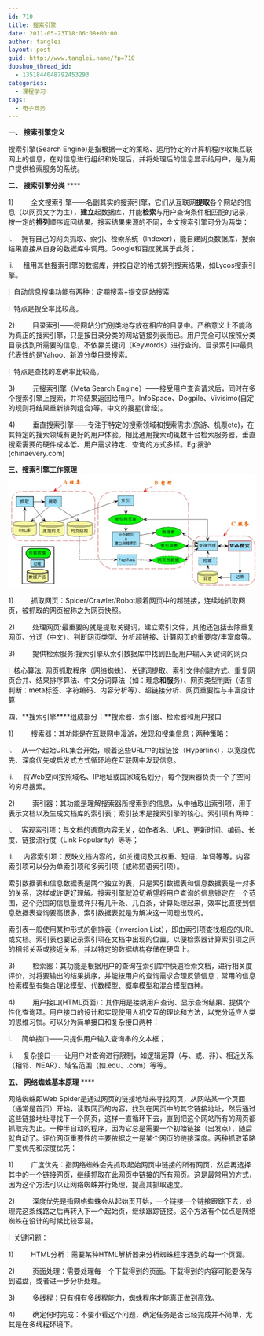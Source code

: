 ```yaml
---
id: 710
title: 搜索引擎
date: 2011-05-23T18:06:08+00:00
author: tanglei
layout: post
guid: http://www.tanglei.name/?p=710
duoshuo_thread_id:
  - 1351844048792453293
categories:
  - 课程学习
tags:
  - 电子商务
---
```

**一、 搜索引擎定义**
  
搜索引擎(Search Engine)是指根据一定的策略、运用特定的计算机程序收集互联网上的信息，在对信息进行组织和处理后，并将处理后的信息显示给用户，是为用户提供检索服务的系统。
  
**二、 **搜索引擎******分类** ****
  
1)         全文搜索引擎——名副其实的搜索引擎，它们从互联网**提取**各个网站的信息（以网页文字为主），**建立**起数据库，并能**检索**与用户查询条件相匹配的记录，按一定的**排列**顺序返回结果。搜索结果来源的不同，全文搜索引擎可分为两类：
  
i.     拥有自己的网页抓取、索引、检索系统（Indexer），能自建网页数据库，搜索结果直接从自身的数据库中调用。Google和百度就属于此类；
  
ii.     租用其他搜索引擎的数据库，并按自定的格式排列搜索结果，如Lycos搜索引擎。
  
l  自动信息搜集功能有两种：定期搜索+提交网站搜索
  
l  特点是搜全率比较高。
  
2)         目录索引——将网站分门别类地存放在相应的目录中。严格意义上不能称为真正的搜索引擎，只是按目录分类的网站链接列表而已。用户完全可以按照分类目录找到所需要的信息，不依靠关键词（Keywords）进行查询。目录索引中最具代表性的是Yahoo、新浪分类目录搜索。
  
l  特点是查找的准确率比较高。

3)         元搜索引擎（Meta Search Engine）——接受用户查询请求后，同时在多个搜索引擎上搜索，并将结果返回给用户。InfoSpace、Dogpile、Vivisimo(自定的规则将结果重新排列组合)等，中文的搜星(曾经)。

4)         垂直搜索引擎——专注于特定的搜索领域和搜索需求(旅游、机票etc)，在其特定的搜索领域有更好的用户体验。相比通用搜索动辄数千台检索服务器，垂直搜索需要的硬件成本低、用户需求特定、查询的方式多样。Eg:搜驴(chinaevery.com)

**三、**搜索引擎******工作原理** **[<img class="aligncenter size-full wp-image-711" title="search-engine" src="/wp-content/uploads/2011/05/search-engine.jpg" alt="搜索引擎"  />](/wp-content/uploads/2011/05/search-engine.jpg)**
  
1)         抓取网页：Spider/Crawler/Robot顺着网页中的超链接，连续地抓取网页，被抓取的网页被称之为网页快照。
  
2)         处理网页:最重要的就是提取关键词，建立索引文件，其他还包括去除重复网页、分词（中文）、判断网页类型、分析超链接、计算网页的重要度/丰富度等。
  
3)         提供检索服务:搜索引擎从索引数据库中找到匹配用户输入关键词的网页

l  核心算法: 网页抓取程序（网络蜘蛛）、关键词提取、索引文件创建方式、重复网页合并、结果排序算法、中文分词算法（如：理念**和服**务）、网页类型判断（语言判断：meta标签、字符编码、内容分析等）、超链接分析、网页重要性与丰富度计算

四、**搜索引擎****组成部分：**搜索器、索引器、检索器和用户接口
  
1)         搜索器：其功能是在互联网中漫游，发现和搜集信息；两种策略：
  
i.     从一个起始URL集合开始，顺着这些URL中的超链接（Hyperlink），以宽度优先、深度优先或启发式方式循环地在互联网中发现信息。
  
ii.     将Web空间按照域名、IP地址或国家域名划分，每个搜索器负责一个子空间的穷尽搜索。

2)         索引器：其功能是理解搜索器所搜索到的信息，从中抽取出索引项，用于表示文档以及生成文档库的索引表；索引技术是搜索引擎的核心。索引项有两种：
  
i.     客观索引项：与文档的语意内容无关，如作者名、URL、更新时间、编码、长度、链接流行度（Link Popularity）等等；
  
ii.     内容索引项：反映文档内容的，如关键词及其权重、短语、单词等等。内容索引项可以分为单索引项和多索引项（或称短语索引项）。

索引数据表和信息数据表是两个独立的表，只是索引数据表和信息数据表是一对多的关系，这样或许更好理解。搜索引擎就迫切希望将用户查询的信息锁定在一个范围，这个范围的信息量或许只有几千条、几百条，计算处理起来，效率比直接到信息数据表查询要高很多，索引数据表就是为解决这一问题出现的。
  
索引表一般使用某种形式的倒排表（Inversion List），即由索引项查找相应的URL或文档。索引表也要记录索引项在文档中出现的位置，以便检索器计算索引项之间的相邻关系或接近关系，并以特定的数据结构存储在硬盘上。

3)         检索器：其功能是根据用户的查询在索引库中快速检索文档，进行相关度评价，对将要输出的结果排序，并能按用户的查询需求合理反馈信息；常用的信息检索模型有集合理论模型、代数模型、概率模型和混合模型四种。

4)         用户接口(HTML页面)：其作用是接纳用户查询、显示查询结果、提供个性化查询项。用户接口的设计和实现使用人机交互的理论和方法，以充分适应人类的思维习惯。可以分为简单接口和复杂接口两种：
  
i.     简单接口——只提供用户输入查询串的文本框；
  
ii.     复杂接口——让用户对查询进行限制，如逻辑运算（与、或、非）、相近关系（相邻、NEAR）、域名范围（如.edu、.com）等等。

**五、** **网络蜘蛛基本原理** ****
  
网络蜘蛛即Web Spider是通过网页的链接地址来寻找网页，从网站某一个页面（通常是首页）开始，读取网页的内容，找到在网页中的其它链接地址，然后通过这些链接地址寻找下一个网页，这样一直循环下去，直到把这个网站所有的网页都抓取完为止。一种半自动的程序，因为它总是需要一个初始链接（出发点），随后就自动了。评价网页重要性的主要依据之一是某个网页的链接深度。两种抓取策略广度优先和深度优先：
  
1)         广度优先：指网络蜘蛛会先抓取起始网页中链接的所有网页，然后再选择其中的一个链接网页，继续抓取在此网页中链接的所有网页。这是最常用的方式，因为这个方法可以让网络蜘蛛并行处理，提高其抓取速度。
  
2)         深度优先是指网络蜘蛛会从起始页开始，一个链接一个链接跟踪下去，处理完这条线路之后再转入下一个起始页，继续跟踪链接。这个方法有个优点是网络蜘蛛在设计的时候比较容易。
  
l  关键问题：
  
1)         HTML分析：需要某种HTML解析器来分析蜘蛛程序遇到的每一个页面。
  
2)         页面处理：需要处理每一个下载得到的页面。下载得到的内容可能要保存到磁盘，或者进一步分析处理。
  
3)         多线程：只有拥有多线程能力，蜘蛛程序才能真正做到高效。
  
4)         确定何时完成：不要小看这个问题，确定任务是否已经完成并不简单，尤其是在多线程环境下。
